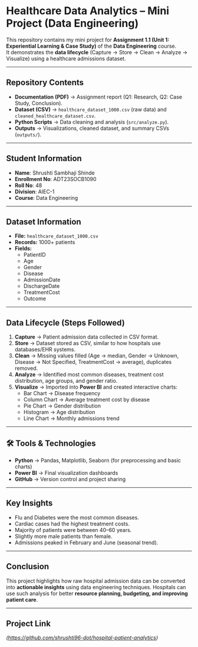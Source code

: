 # Healthcare Data Analytics – Mini Project (Data Engineering)

This repository contains my mini project for **Assignment 1.1 (Unit 1: Experiential Learning & Case Study)** of the **Data Engineering** course.  
It demonstrates the **data lifecycle** (Capture → Store → Clean → Analyze → Visualize) using a healthcare admissions dataset.  

---

## Repository Contents
- **Documentation (PDF)** → Assignment report (Q1: Research, Q2: Case Study, Conclusion).  
- **Dataset (CSV)** → `healthcare_dataset_1000.csv` (raw data) and `cleaned_healthcare_dataset.csv`.  
- **Python Scripts** → Data cleaning and analysis (`src/analyze.py`).  
- **Outputs** → Visualizations, cleaned dataset, and summary CSVs (`outputs/`).  

---
## Student Information
- **Name**: Shrushti Sambhaji Shinde
- **Enrollment No**: ADT23SOCB1090
- **Roll No**: 48
- **Division**: AIEC-1
- **Course**: Data Engineering
  
----

## Dataset Information
- **File:** `healthcare_dataset_1000.csv`  
- **Records:** 1000+ patients  
- **Fields:**  
  - PatientID  
  - Age  
  - Gender  
  - Disease  
  - AdmissionDate  
  - DischargeDate  
  - TreatmentCost  
  - Outcome  

---

## Data Lifecycle (Steps Followed)
1. **Capture** → Patient admission data collected in CSV format.  
2. **Store** → Dataset stored as CSV, similar to how hospitals use databases/EHR systems.  
3. **Clean** → Missing values filled (Age → median, Gender → Unknown, Disease → Not Specified, TreatmentCost → average), duplicates removed.  
4. **Analyze** → Identified most common diseases, treatment cost distribution, age groups, and gender ratio.  
5. **Visualize** → Imported into **Power BI** and created interactive charts:  
   - Bar Chart → Disease frequency  
   - Column Chart → Average treatment cost by disease  
   - Pie Chart → Gender distribution  
   - Histogram → Age distribution  
   - Line Chart → Monthly admissions trend  

---

## 🛠 Tools & Technologies
- **Python** → Pandas, Matplotlib, Seaborn (for preprocessing and basic charts)  
- **Power BI** → Final visualization dashboards  
- **GitHub** → Version control and project sharing  

---

## Key Insights
- Flu and Diabetes were the most common diseases.  
- Cardiac cases had the highest treatment costs.  
- Majority of patients were between 40–60 years.  
- Slightly more male patients than female.  
- Admissions peaked in February and June (seasonal trend).  

---

## Conclusion
This project highlights how raw hospital admission data can be converted into **actionable insights** using data engineering techniques. Hospitals can use such analysis for better **resource planning, budgeting, and improving patient care**.  

---

## Project Link
*(https://github.com/shrushti96-dot/hospital-patient-analytics)*  
